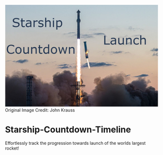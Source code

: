 ![Starship Launch Countdown Logo](/assets//Starship%20Launch%20Countdown%20Banner.jpeg)
Original Image Credit: John Krauss

# Starship-Countdown-Timeline
Effortlessly track the progression towards launch of the worlds largest rocket!
